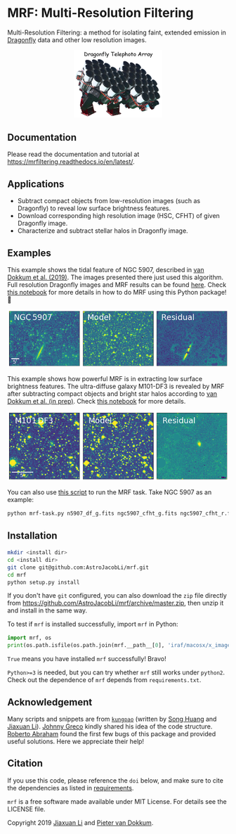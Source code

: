 # MRF: Multi-Resolution Filtering
Multi-Resolution Filtering: a method for isolating faint, extended emission in [Dragonfly](http://dragonflytelescope.org) data and other low resolution images.

<p align="center">
  <img src="https://github.com/AstroJacobLi/mrf/blob/master/df-logo.png" width="40%">
</p>

Documentation
-------------
Please read the documentation and tutorial at https://mrfiltering.readthedocs.io/en/latest/.


Applications
------------
- Subtract compact objects from low-resolution images (such as Dragonfly) to reveal low surface brightness features.
- Download corresponding high resolution image (HSC, CFHT) of given Dragonfly image.
- Characterize and subtract stellar halos in Dragonfly image.

Examples
------------
This example shows the tidal feature of NGC 5907, described in [van Dokkum et al. (2019)](https://ui.adsabs.harvard.edu/abs/2019arXiv190611260V/abstract). The images presented there just used this algorithm. Full resolution Dragonfly images and MRF results can be found [here](https://www.pietervandokkum.com/ngc5907). Check [this notebook](https://github.com/AstroJacobLi/mrf/blob/master/examples/mrfTask-n5907.ipynb) for more details in how to do MRF using this Python package! :rocket: 

![MRF on NGC 5907](https://github.com/AstroJacobLi/mrf/raw/master/examples/n5907-demo.png)

This example shows how powerful MRF is in extracting low surface brightness features. The ultra-diffuse galaxy M101-DF3 is revealed by MRF after subtracting compact objects and bright star halos according to [van Dokkum et al. (in prep)](https://www.pietervandokkum.com). Check [this notebook](https://github.com/AstroJacobLi/mrf/blob/master/examples/mrfTask-m101df3.ipynb) for more details.

![MRF on M101-DF3](https://github.com/AstroJacobLi/mrf/raw/master/examples/m101-df3-demo.png)

You can also use [this script](https://github.com/AstroJacobLi/mrf/blob/master/examples/mrf-task.py) to run the MRF task. Take NGC 5907 as an example:

```bash
python mrf-task.py n5907_df_g.fits ngc5907_cfht_g.fits ngc5907_cfht_r.fits ngc5907-task.yaml --galcat='gal_cat_n5907.txt' --output='n5907_g'
```

Installation
------------

```bash
mkdir <install dir>
cd <install dir>
git clone git@github.com:AstroJacobLi/mrf.git
cd mrf
python setup.py install
```

If you don't have `git` configured, you can also download the `zip` file directly from https://github.com/AstroJacobLi/mrf/archive/master.zip, then unzip it and install in the same way. 

To test if `mrf` is installed successfully, import `mrf` in Python:

```python
import mrf, os
print(os.path.isfile(os.path.join(mrf.__path__[0], 'iraf/macosx/x_images.e')))
```
`True` means you have installed `mrf` successfully! Bravo!

`Python>=3` is needed, but you can try whether `mrf` still works under `python2`. Check out the dependence of `mrf` depends from `requirements.txt`.

Acknowledgement
---------------
Many scripts and snippets are from [`kungpao`](https://github.com/dr-guangtou/kungpao) (written by [Song Huang](http://dr-guangtou.github.io) and [Jiaxuan Li](http://astrojacobli.github.io)). [Johnny Greco](http://johnnygreco.github.io) kindly shared his idea of the code structure. [Roberto Abraham](http://www.astro.utoronto.ca/~abraham/Web/Welcome.html) found the first few bugs of this package and provided useful solutions. Here we appreciate their help!

Citation
-------
If you use this code, please reference the `doi` below, and make sure to cite the dependencies as listed in [requirements](https://github.com/AstroJacobLi/mrf/blob/master/requirements.txt). 

`mrf` is a free software made available under MIT License. For details see the LICENSE file. 

Copyright 2019 [Jiaxuan Li](http://astrojacobli.github.io) and [Pieter van Dokkum](http://pietervandokkum.com). 